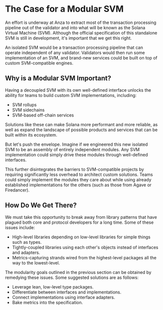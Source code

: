 # The Case for a Modular SVM

An effort is underway at Anza to extract most of the transaction processing 
pipeline out of the validator and into what will be known as the Solana Virtual
Machine (SVM). Although the official specification of this standalone SVM is
still in development, it's important that we get this right.

An isolated SVM would be a transaction processing pipeline that can operate 
independent of any validator. Validators would then run some implementation of 
an SVM, and brand-new services could be built on top of custom SVM-compatible 
engines.

## Why is a Modular SVM Important?

Having a decoupled SVM with its own well-defined interface unlocks the ability 
for teams to build custom SVM implementations, including:

- SVM rollups
- SVM sidechains
- SVM-based off-chain services

Solutions like these can make Solana more performant and more reliable, as well
as expand the landscape of possible products and services that can be built 
within its ecosystem.

But let's push the envelope. Imagine if we engineered this new isolated SVM to 
be an assembly of entirely independent modules. Any SVM implementation could
simply drive these modules through well-defined interfaces.

This further disintegrates the barriers to SVM-compatible projects by requiring
significantly less overhead to architect custom solutions. Teams could simply 
implement the modules they care about while using already established
implementations for the others (such as those from Agave or Firedancer).

## How Do We Get There?

We must take this opportunity to break away from library patterns that have
plagued both core and protocol developers for a long time. Some of these issues 
include:

- High-level libraries depending on low-level libraries for simple things such
  as types.
- Tightly-coupled libraries using each other's objects instead of interfaces
  and adapters.
- Metrics-capturing strands wired from the highest-level packages all the way to 
  the lowest-level.

The modularity goals outlined in the previous section can be obtained by 
remedying these issues. Some suggested solutions are as follows:

- Leverage lean, low-level type packages.
- Differentiate between interfaces and implementations.
- Connect implementations using interface adapters.
- Bake metrics into the specification.
